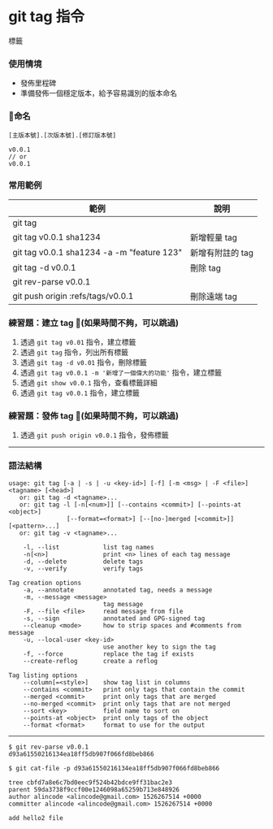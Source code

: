# git tag 指令

標籤

### 使用情境

* 發佈里程碑
* 準備發佈一個穩定版本，給予容易識別的版本命名

### 命名

```
[主版本號].[次版本號].[修訂版本號]
```

```
v0.0.1
// or
v0.0.1
```

### 常用範例

| 範例                                           | 說明           |
|-----------------------------------------------|----------------|
| git tag                                       |               |
| git tag v0.0.1 sha1234                        | 新增輕量 tag    |
| git tag v0.0.1 sha1234 -a -m "feature 123"    | 新增有附註的 tag |
| git tag -d v0.0.1                             | 刪除 tag        |
| git rev-parse v0.0.1                          |                |
| git push origin :refs/tags/v0.0.1             | 刪除遠端 tag    |

### 練習題：建立 tag (如果時間不夠，可以跳過)

1. 透過 `git tag v0.01` 指令，建立標籤
1. 透過 `git tag` 指令，列出所有標籤
1. 透過 `git tag -d v0.01` 指令，刪除標籤
1. 透過 `git tag v0.0.1 -m '新增了一個偉大的功能'` 指令，建立標籤
1. 透過 `git show v0.0.1` 指令，查看標籤詳細
1. 透過 `git tag v0.0.1` 指令，建立標籤

### 練習題：發佈 tag (如果時間不夠，可以跳過)

1. 透過 `git push origin v0.0.1` 指令，發佈標籤

---
### 語法結構

```
usage: git tag [-a | -s | -u <key-id>] [-f] [-m <msg> | -F <file>] <tagname> [<head>]
   or: git tag -d <tagname>...
   or: git tag -l [-n[<num>]] [--contains <commit>] [--points-at <object>]
                [--format=<format>] [--[no-]merged [<commit>]] [<pattern>...]
   or: git tag -v <tagname>...

    -l, --list            list tag names
    -n[<n>]               print <n> lines of each tag message
    -d, --delete          delete tags
    -v, --verify          verify tags

Tag creation options
    -a, --annotate        annotated tag, needs a message
    -m, --message <message>
                          tag message
    -F, --file <file>     read message from file
    -s, --sign            annotated and GPG-signed tag
    --cleanup <mode>      how to strip spaces and #comments from message
    -u, --local-user <key-id>
                          use another key to sign the tag
    -f, --force           replace the tag if exists
    --create-reflog       create a reflog

Tag listing options
    --column[=<style>]    show tag list in columns
    --contains <commit>   print only tags that contain the commit
    --merged <commit>     print only tags that are merged
    --no-merged <commit>  print only tags that are not merged
    --sort <key>          field name to sort on
    --points-at <object>  print only tags of the object
    --format <format>     format to use for the output
```

---


```
$ git rev-parse v0.0.1
d93a61550216134ea18ff5db907f066fd8beb866
```

```
$ git cat-file -p d93a61550216134ea18ff5db907f066fd8beb866

tree cbfd7a8e6c7bd0eec9f524b42bdce9ff31bac2e3
parent 59da3738f9ccf00e1246098a65259b713e848926
author alincode <alincode@gmail.com> 1526267514 +0000
committer alincode <alincode@gmail.com> 1526267514 +0000

add hello2 file
```
